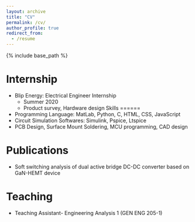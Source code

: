 ```yaml
---
layout: archive
title: "CV"
permalink: /cv/
author_profile: true
redirect_from:
  - /resume
---
```


{% include base_path %}

Internship
======
* Blip Energy: Electrical Engineer Internship
  * Summer 2020
  * Product survey, Hardware design
Skills
======
* Programming Language: MatLab, Python, C, HTML, CSS, JavaScript
* Circuit Simulation Softwares: Simulink, Pspice, Ltspice
* PCB Design, Surface Mount Soldering, MCU programming, CAD design

Publications
======
* Soft switching analysis of dual active bridge DC-DC converter based on GaN-HEMT device
  
Teaching
======
* Teaching Assistant- Engineering Analysis 1 (GEN ENG 205-1)

